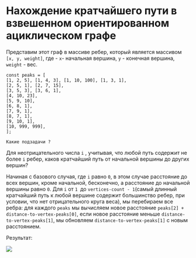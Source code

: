 # Нахождение кратчайшего пути в взвешенном ориентированном ациклическом графе

Представим этот граф в массиве ребер, который является массивом `[x, y, weight]`, где -  `x`- начальная вершина, `y` - конечная вершина, `weight` - вес.

    const peaks = [
    [1, 2, 5], [1, 4, 3], [1, 10, 100], [1, 3, 1],
    [2, 5, 1], [2, 7, 15],
    [3, 5, 3], [3, 6, 1],
    [4, 10, 23],
    [5, 9, 10],
    [6, 8, 1],
    [7, 9, 1],
    [8, 7, 1],
    [9, 10, 1],
    [10, 999, 999],
    ];
	
	Какие подзадачи ?

Для неотрицательного числа `i` , учитывая, что любой путь содержит не более `i` ребер, каков кратчайший путь от начальной вершины до других вершин?

Начиная с базового случая, где `i` равно `0`, в этом случае расстояние до всех вершин, кроме начальной, бесконечно, а расстояние до начальной вершины равно `0`. Для `i` от `1 `до `vertices-count - 1`(самый длинный кратчайший путь к любой вершине содержит большинство ребер, при условии, что нет отрицательного круга веса), мы перебираем все ребра:
для каждого `peaks` мы вычисляем новое расстояние `peaks[2] + distance-to-vertex-peaks[0]`, если новое расстояние меньше `distance-to-vertex-peaks[1]`, мы обновляем `distance-to-vertex-peaks[1]` с новым расстоянием.

Результат: 


![](https://sun9-48.userapi.com/c854328/v854328256/1ec1fd/yrhbNPEUQ7c.jpg)
